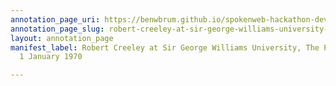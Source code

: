 ```yaml
---
annotation_page_uri: https://benwbrum.github.io/spokenweb-hackathon-development/annotations/robert-creeley-at-sir-george-williams-university-the-poetry-series-1-january-1970-canvas-1-robert-creeley-.json
annotation_page_slug: robert-creeley-at-sir-george-williams-university-the-poetry-series-1-january-1970-canvas-1-robert-creeley-
layout: annotation_page
manifest_label: Robert Creeley at Sir George Williams University, The Poetry Series,
  1 January 1970

---
```

